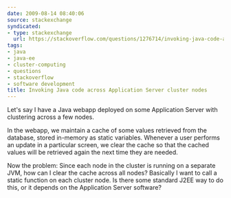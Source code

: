 ```yaml
---
date: 2009-08-14 08:40:06
source: stackexchange
syndicated:
- type: stackexchange
  url: https://stackoverflow.com/questions/1276714/invoking-java-code-across-application-server-cluster-nodes
tags:
- java
- java-ee
- cluster-computing
- questions
- stackoverflow
- software development
title: Invoking Java code across Application Server cluster nodes
---
```


Let's say I have a Java webapp deployed on some Application Server with clustering across a few nodes.

In the webapp, we maintain a cache of some values retrieved from the database, stored in-memory as static variables. Whenever a user performs an update in a particular screen, we clear the cache so that the cached values will be retrieved again the next time they are needed.

Now the problem: Since each node in the cluster is running on a separate JVM, how can I clear the cache across all nodes? Basically I want to call a static function on each cluster node. Is there some standard J2EE way to do this, or it depends on the Application Server software?